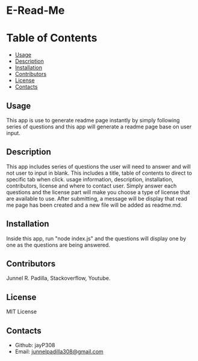 # E-Read-Me
  
# Table of Contents
* [Usage](#usage)
* [Description](#usage)
* [Installation](#installation)
* [Contributors](#contribution)
* [License](#license)
* [Contacts](#github)
  
## Usage
This app is use to generate readme page instantly by simply following series of questions and this app will generate a readme page base on user input.
  
## Description
This app includes series of questions the user will need to answer and will not user to input in blank. This includes a title, table of contents to direct to specific tab when click. usage information, description, installation, contributors, license and where to contact user. Simply answer each questions and the license part will make you choose a type of license that are available to use. After submitting, a message will be display that read me page has been created and a new file will be added as readme.md. 
  
## Installation
Inside this app, run "node index.js" and the questions will display one by one as the questions are being answered.
  
## Contributors
Junnel R. Padilla, Stackoverflow, Youtube.
  
## License
MIT License
  
## Contacts
* Github: jayP308
* Email: junnelpadilla308@gmail.com
